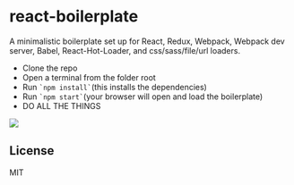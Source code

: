 # react-boilerplate
A minimalistic boilerplate set up for React, Redux, Webpack, Webpack dev server, Babel, React-Hot-Loader, and css/sass/file/url loaders.

<ul>
<li>Clone the repo</li>
<li>Open a terminal from the folder root</li>
<li>Run <code>`npm install`</code>(this installs the dependencies)</li>
<li>Run <code>`npm start`</code>(your browser will open and load the boilerplate)</li>
<li>DO ALL THE THINGS</li>
</ul>

![](http://i.imgur.com/OPqctbo.gif)

## License

MIT
